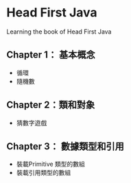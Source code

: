 # Head First Java
Learning the book of Head First Java

## Chapter 1： 基本概念
* 循環
* 隨機數

## Chapter 2：類和對象
* 猜數字遊戲

## Chapter 3： 數據類型和引用
* 裝載Primitive 類型的數組
* 裝載引用類型的數組

